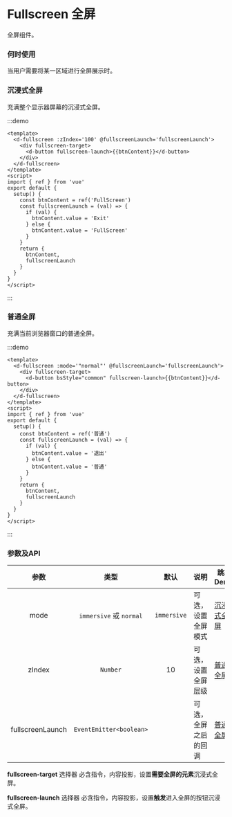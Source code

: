 # Fullscreen 全屏

全屏组件。

### 何时使用

当用户需要将某一区域进行全屏展示时。

### 沉浸式全屏

充满整个显示器屏幕的沉浸式全屏。

:::demo

```vue
<template>
  <d-fullscreen :zIndex='100' @fullscreenLaunch='fullscreenLaunch'>
    <div fullscreen-target>
      <d-button fullscreen-launch>{{btnContent}}</d-button>
    </div>
  </d-fullscreen>
</template>
<script>
import { ref } from 'vue'
export default {
  setup() {
    const btnContent = ref('FullScreen')
    const fullscreenLaunch = (val) => {
      if (val) {
        btnContent.value = 'Exit'
      } else {
        btnContent.value = 'FullScreen'
      }
    }
    return {
      btnContent,
      fullscreenLaunch
    }
  }
}
</script>
```
:::

### 普通全屏

充满当前浏览器窗口的普通全屏。

:::demo

```vue
<template>
  <d-fullscreen :mode='"normal"' @fullscreenLaunch='fullscreenLaunch'>
    <div fullscreen-target>
      <d-button bsStyle="common" fullscreen-launch>{{btnContent}}</d-button>
    </div>
  </d-fullscreen>
</template>
<script>
import { ref } from 'vue'
export default {
  setup() {
    const btnContent = ref('普通')
    const fullscreenLaunch = (val) => {
      if (val) {
        btnContent.value = '退出'
      } else {
        btnContent.value = '普通'
      }
    }
    return {
      btnContent,
      fullscreenLaunch
    }
  }
}
</script>
```
:::

### 参数及API

|    参数     |   类型   |   默认    | 说明                     | 跳转 Demo                         |
| :---------: | :------: | :-------: | :----------------------- | --------------------------------- |
|    mode     | `immersive` 或 `normal` |    `immersive`    | 可选，设置全屏模式          | [沉浸式全屏](#沉浸式全屏)             |
|    zIndex     | `Number` |  10  | 可选，设置全屏层级           | [普通全屏](#普通全屏)             |
|    fullscreenLaunch    | `EventEmitter<boolean>` |  | 可选，全屏之后的回调           | [普通全屏](#普通全屏)             |

**fullscreen-target** 选择器
必含指令，内容投影，设置**需要全屏的元素**沉浸式全屏。

**fullscreen-launch** 选择器
必含指令，内容投影，设置**触发**进入全屏的按钮沉浸式全屏。